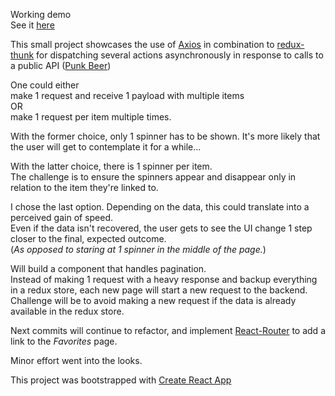 Working demo  
See it [here](https://johanfive.github.io/beers)  




This small project showcases the use of [Axios](https://www.npmjs.com/package/axios) in combination to [redux-thunk](https://www.npmjs.com/package/redux-thunk)
for dispatching several actions asynchronously in response to calls to a public API ([Punk Beer](https://punkapi.com/))  




One could either  
make 1 request and receive 1 payload with multiple items  
OR  
make 1 request per item multiple times.  


With the former choice, only 1 spinner has to be shown. It's more likely that the user will get to contemplate it for a while...  

With the latter choice, there is 1 spinner per item.  
The challenge is to ensure the spinners appear and disappear only in relation to the item they're linked to.  




I chose the last option. Depending on the data, this could translate into a perceived gain of speed.  
Even if the data isn't recovered, the user gets to see the UI change 1 step closer to the final, expected outcome.  
(*As opposed to staring at 1 spinner in the middle of the page.*)  




Will build a component that handles pagination.  
Instead of making 1 request with a heavy response and backup everything in a redux store, each new page will start a new request to the backend.  
Challenge will be to avoid making a new request if the data is already available in the redux store.  




Next commits will continue to refactor, and implement   [React-Router](https://www.npmjs.com/package/react-router) to add a link to the *Favorites* page.  

Minor effort went into the looks.  


This project was bootstrapped with [Create React App](https://github.com/facebookincubator/create-react-app)  
